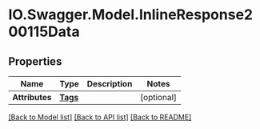 # IO.Swagger.Model.InlineResponse200115Data
## Properties

Name | Type | Description | Notes
------------ | ------------- | ------------- | -------------
**Attributes** | [**Tags**](Tags.md) |  | [optional] 

[[Back to Model list]](../README.md#documentation-for-models) [[Back to API list]](../README.md#documentation-for-api-endpoints) [[Back to README]](../README.md)

